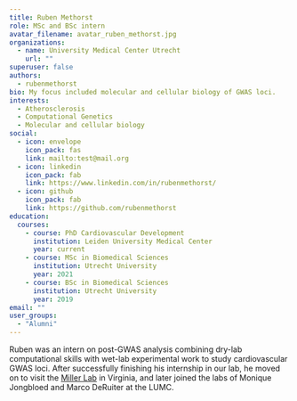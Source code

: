 ```yaml
---
title: Ruben Methorst
role: MSc and BSc intern
avatar_filename: avatar_ruben_methorst.jpg
organizations:
  - name: University Medical Center Utrecht
    url: ""
superuser: false
authors:
  - rubenmethorst
bio: My focus included molecular and cellular biology of GWAS loci.
interests:
  - Atherosclerosis
  - Computational Genetics
  - Molecular and cellular biology
social:
  - icon: envelope
    icon_pack: fas
    link: mailto:test@mail.org
  - icon: linkedin
    icon_pack: fab
    link: https://www.linkedin.com/in/rubenmethorst/
  - icon: github
    icon_pack: fab
    link: https://github.com/rubenmethorst
education:
  courses:
    - course: PhD Cardiovascular Development
      institution: Leiden University Medical Center
      year: current
    - course: MSc in Biomedical Sciences
      institution: Utrecht University
      year: 2021
    - course: BSc in Biomedical Sciences
      institution: Utrecht University
      year: 2019
email: ""
user_groups:
  - "Alumni"
---
```

Ruben was an intern on post-GWAS analysis combining dry-lab computational skills with wet-lab experimental work to study cardiovascular GWAS loci. After successfully finishing his internship in our lab, he moved on to visit the [Miller Lab](http://millerlab.org/) in Virginia, and later joined the labs of Monique Jongbloed and Marco DeRuiter at the LUMC.
